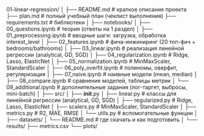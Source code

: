 01-linear-regression/
│
├── README.md              # краткое описание проекта
├── plan.md                # полный учебный план (чеклист выполнения)
├── requirements.txt       # библиотеки
│
├── notebooks/
│   ├── 00_questions.ipynb         # теория (ответы на 1 раздел)
│   ├── 01_preprocessing.ipynb     # вводные шаги: загрузка, обработка interest_level
│   ├── 02_features.ipynb          # фича-инжиниринг (20 топ-фич + bedrooms/bathrooms)
│   ├── 03_linear.ipynb            # реализация линейной регрессии (analytical, GD, SGD)
│   ├── 04_regularization.ipynb    # Ridge, Lasso, ElasticNet
│   ├── 05_normalization.ipynb     # MinMaxScaler, StandardScaler
│   ├── 06_poly_overfit.ipynb      # полиномы, оверфит, регуляризация
│   ├── 07_naive.ipynb             # наивные модели (mean, median)
│   ├── 08_compare.ipynb           # сравнение моделей, таблицы метрик
│   └── 09_additional.ipynb        # дополнительные задания (лог-таргет, выбросы, mini-batch)
│
├── src/
│   ├── __init__.py
│   ├── linear.py         # классы для линейной регрессии (analytical, GD, SGD)
│   ├── regularized.py    # Ridge, Lasso, ElasticNet
│   ├── scalers.py        # MinMaxScaler, StandardScaler
│   ├── metrics.py        # R2, MAE, RMSE
│   └── utils.py          # вспомогательные функции
│
├── datasets/
│   └── README.md         # где скачать и как подготовить
│
└── results/
    ├── metrics.csv
    └── plots/
